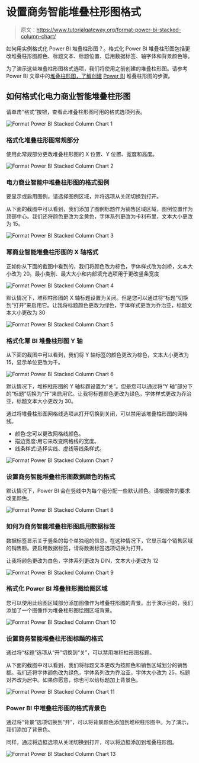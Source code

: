 # 设置商务智能堆叠柱形图格式

> 原文：<https://www.tutorialgateway.org/format-power-bi-stacked-column-chart/>

如何用实例格式化 Power BI 堆叠柱形图？。格式化 Power BI 堆叠柱形图包括更改堆叠柱形图颜色、标题文本、标题位置、启用数据标签、轴字体和背景颜色等。

为了演示这些堆叠柱形图格式选项，我们将使用之前创建的堆叠柱形图。请参考 Power BI 文章中的[堆叠柱形图，了解创建](https://www.tutorialgateway.org/stacked-column-chart-in-power-bi/) [Power BI](https://www.tutorialgateway.org/power-bi-tutorial/) 堆叠柱形图的步骤。

## 如何格式化电力商业智能堆叠柱形图

请单击“格式”按钮，查看此堆叠柱形图可用的格式选项列表。

![Format Power BI Stacked Column Chart 1](img/a3163e33a8ac8cb985f1c5d6f01a3ea1.png)

### 格式化堆叠柱形图常规部分

使用此常规部分更改堆叠柱形图的 X 位置、Y 位置、宽度和高度。

![Format Power BI Stacked Column Chart 2](img/a233ad7c2c20564504000273aaf4cb70.png)

### 电力商业智能中堆叠柱形图的格式图例

要显示或启用图例，请选择图例区域，并将选项从关闭切换到打开。

从下面的截图中可以看到，我们添加了图例标题作为销售区域区域，图例位置作为顶部中心。我们还将颜色更改为金黄色，字体系列更改为卡利布里，文本大小更改为 15。

![Format Power BI Stacked Column Chart 3](img/2ae8a5e25145c605564403d17f820e70.png)

### 幂商业智能堆叠柱形图的 X 轴格式

正如你从下面的截图中看到的，我们将颜色改为棕色，字体样式改为剑桥，文本大小改为 20。最小类别、最大大小和内部填充选项用于更改竖条宽度

![Format Power BI Stacked Column Chart 4](img/cd34fb7e66e4cd193cbe8c4feb742852.png)

默认情况下，堆积柱形图的 X 轴标题设置为关闭。但是您可以通过将“标题”切换到“打开”来启用它。让我将标题颜色更改为绿色，字体样式更改为乔治亚，标题文本大小更改为 30

![Format Power BI Stacked Column Chart 5](img/3ec6445e104fb951f362c4c6412a5928.png)

### 格式化幂 BI 堆叠柱形图 Y 轴

从下面的截图中可以看到，我们将 Y 轴标签的颜色更改为棕色，文本大小更改为 15，显示单位更改为千。

![Format Power BI Stacked Column Chart 6](img/e188f5119f8c62a714cb637c7b7f3fb6.png)

默认情况下，堆积柱形图的 Y 轴标题设置为“关”。但是您可以通过将“Y 轴”部分下的“标题”切换为“开”来启用它。让我将标题颜色更改为绿色，字体样式更改为乔治亚，标题文本大小更改为 30。

通过将堆叠柱形图网格线选项从打开切换到关闭，可以禁用该堆叠柱形图的网格线。

*   颜色:您可以更改网格线颜色。
*   描边宽度:用它来改变网格线的宽度。
*   线条样式:选择实线、虚线等线条样式。

![Format Power BI Stacked Column Chart 7](img/cdaad7f2dd7821291d09cc9e555c2d2f.png)

### 设置商务智能堆叠柱形图数据颜色的格式

默认情况下，Power BI 会在竖线中为每个组分配一些默认颜色。请根据你的要求改变颜色。

![Format Power BI Stacked Column Chart 8](img/6fe4833a98c34ec1174b1bd2b3c79783.png)

### 如何为商务智能堆叠柱形图启用数据标签

数据标签显示关于竖条的每个单独组的信息。在这种情况下，它显示每个销售区域的销售额。要启用数据标签，请将数据标签选项切换为打开。

让我将颜色更改为白色，字体系列更改为 DIN，文本大小更改为 12

![Format Power BI Stacked Column Chart 9](img/fd7f5e2d2988b257b82fa876878d6660.png)

### 格式化 Power BI 堆叠柱形图绘图区域

您可以使用此绘图区域部分添加图像作为堆叠柱形图的背景。出于演示目的，我们添加了一个图像作为堆叠柱形图绘图区域背景。

![Format Power BI Stacked Column Chart 10](img/dfa459c24003d5c9d9ee70f8c6046cce.png)

### 设置商务智能堆叠柱形图标题的格式

通过将“标题”选项从“开”切换到“关”，可以禁用堆积柱形图标题。

从下面的截图中可以看到，我们将标题文本更改为按颜色和销售区域划分的销售额。我们还将字体颜色改为绿色，字体系列改为乔治亚，字体大小改为 25，标题对齐改为居中。如果你愿意，你也可以给标题加上背景色。

![Format Power BI Stacked Column Chart 11](img/f0fed30629e8375472769b25ef5aa730.png)

### Power BI 中堆叠柱形图的格式背景色

通过将“背景”选项切换到“开”，可以将背景颜色添加到堆积柱形图中。为了演示，我们添加了背景色。

同样，通过将边框选项从关闭切换到打开，可以将边框添加到堆叠柱形图。

![Format Power BI Stacked Column Chart 13](img/1750d68b25d6d452ad9e584d0d10df90.png)
